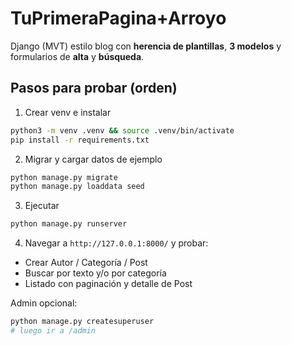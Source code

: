 
# TuPrimeraPagina+Arroyo

Django (MVT) estilo blog con **herencia de plantillas**, **3 modelos** y formularios de **alta** y **búsqueda**.

## Pasos para probar (orden)
1) Crear venv e instalar
```bash
python3 -m venv .venv && source .venv/bin/activate
pip install -r requirements.txt
```
2) Migrar y cargar datos de ejemplo
```bash
python manage.py migrate
python manage.py loaddata seed
```
3) Ejecutar
```bash
python manage.py runserver
```
4) Navegar a `http://127.0.0.1:8000/` y probar:
- Crear Autor / Categoría / Post
- Buscar por texto y/o por categoría
- Listado con paginación y detalle de Post

Admin opcional:
```bash
python manage.py createsuperuser
# luego ir a /admin
```
